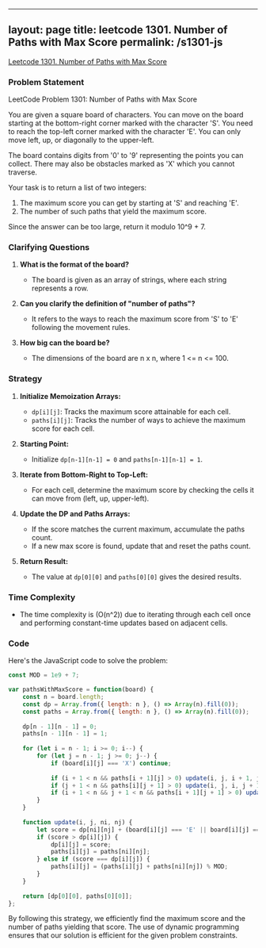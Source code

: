 
---
layout: page
title: leetcode 1301. Number of Paths with Max Score
permalink: /s1301-js
---
[Leetcode 1301. Number of Paths with Max Score](https://algoadvance.github.io/algoadvance/l1301)
### Problem Statement

LeetCode Problem 1301: Number of Paths with Max Score

You are given a square board of characters. You can move on the board starting at the bottom-right corner marked with the character 'S'. You need to reach the top-left corner marked with the character 'E'. You can only move left, up, or diagonally to the upper-left.

The board contains digits from '0' to '9' representing the points you can collect. There may also be obstacles marked as 'X' which you cannot traverse.

Your task is to return a list of two integers:
1. The maximum score you can get by starting at 'S' and reaching 'E'.
2. The number of such paths that yield the maximum score.

Since the answer can be too large, return it modulo 10^9 + 7.

### Clarifying Questions

1. **What is the format of the board?**
   - The board is given as an array of strings, where each string represents a row.

2. **Can you clarify the definition of "number of paths"?**
   - It refers to the ways to reach the maximum score from 'S' to 'E' following the movement rules.

3. **How big can the board be?**
   - The dimensions of the board are n x n, where 1 <= n <= 100.

### Strategy

1. **Initialize Memoization Arrays:**
   - `dp[i][j]`: Tracks the maximum score attainable for each cell.
   - `paths[i][j]`: Tracks the number of ways to achieve the maximum score for each cell.

2. **Starting Point:**
   - Initialize `dp[n-1][n-1] = 0` and `paths[n-1][n-1] = 1`.

3. **Iterate from Bottom-Right to Top-Left:**
   - For each cell, determine the maximum score by checking the cells it can move from (left, up, upper-left).

4. **Update the DP and Paths Arrays:**
   - If the score matches the current maximum, accumulate the paths count.
   - If a new max score is found, update that and reset the paths count.

5. **Return Result:**
   - The value at `dp[0][0]` and `paths[0][0]` gives the desired results.

### Time Complexity

- The time complexity is \(O(n^2)\) due to iterating through each cell once and performing constant-time updates based on adjacent cells.

### Code

Here's the JavaScript code to solve the problem:

```javascript
const MOD = 1e9 + 7;

var pathsWithMaxScore = function(board) {
    const n = board.length;
    const dp = Array.from({ length: n }, () => Array(n).fill(0));
    const paths = Array.from({ length: n }, () => Array(n).fill(0));
    
    dp[n - 1][n - 1] = 0;
    paths[n - 1][n - 1] = 1;
    
    for (let i = n - 1; i >= 0; i--) {
        for (let j = n - 1; j >= 0; j--) {
            if (board[i][j] === 'X') continue;
            
            if (i + 1 < n && paths[i + 1][j] > 0) update(i, j, i + 1, j);
            if (j + 1 < n && paths[i][j + 1] > 0) update(i, j, i, j + 1);
            if (i + 1 < n && j + 1 < n && paths[i + 1][j + 1] > 0) update(i, j, i + 1, j + 1);
        }
    }
    
    function update(i, j, ni, nj) {
        let score = dp[ni][nj] + (board[i][j] === 'E' || board[i][j] === 'S' ? 0 : +board[i][j]);
        if (score > dp[i][j]) {
            dp[i][j] = score;
            paths[i][j] = paths[ni][nj];
        } else if (score === dp[i][j]) {
            paths[i][j] = (paths[i][j] + paths[ni][nj]) % MOD;
        }
    }
    
    return [dp[0][0], paths[0][0]];
};
```

By following this strategy, we efficiently find the maximum score and the number of paths yielding that score. The use of dynamic programming ensures that our solution is efficient for the given problem constraints.